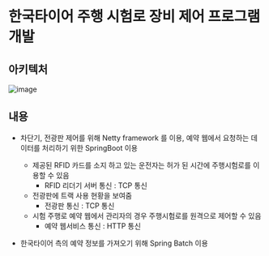 # 한국타이어 주행 시험로 장비 제어 프로그램 개발
## 아키텍처
![image](https://github.com/SoonMyeong/resume-portpolio/assets/31875043/229f4e28-3bb3-4e7d-814d-994647582eae)

## 내용
- 차단기, 전광판 제어를 위해 Netty framework 를 이용, 예약 웹에서 요청하는 데이터를 처리하기 위한 SpringBoot 이용
  - 제공된 RFID 카드를 소지 하고 있는 운전자는 허가 된 시간에 주행시험로를 이용할 수 있음
    - RFID 리더기 서버 통신 : TCP 통신
  - 전광판에 트랙 사용 현황을 보여줌
    - 전광판 통신 : TCP 통신 
  - 시험 주행로 예약 웹에서 관리자의 경우 주행시험로를 원격으로 제어할 수 있음
    - 예약 웹서비스 통신 : HTTP 통신 

- 한국타이어 측의 예약 정보를 가져오기 위해 Spring Batch 이용
